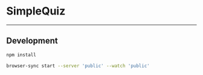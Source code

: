 # SimpleQuiz

---

## Development

```sh
npm install

browser-sync start --server 'public' --watch 'public'
```
